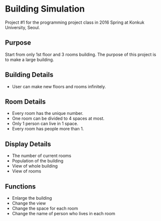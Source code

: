 # Building Simulation
Project #1 for the programming project class in 2016 Spring at Konkuk University, Seoul.

## Purpose

Start from only 1st floor and 3 rooms building. The purpose of this project is to make a large building.

## Building Details

- User can make new floors and rooms infinitely.

## Room Details

- Every room has the unique number.
- One room can be divided to 4 spaces at most.
- Only 1 person can live in 1 space.
- Every room has people more than 1.

## Display Details

- The number of current rooms
- Population of the building
- View of whole building
- View of rooms

## Functions

- Enlarge the building
- Change the view
- Change the space for each room
- Change the name of person who lives in each room